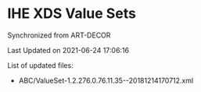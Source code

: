 # IHE XDS Value Sets

Synchronized from ART-DECOR

Last Updated on 2021-06-24 17:06:16

List of updated files:
* ABC/ValueSet-1.2.276.0.76.11.35--20181214170712.xml
